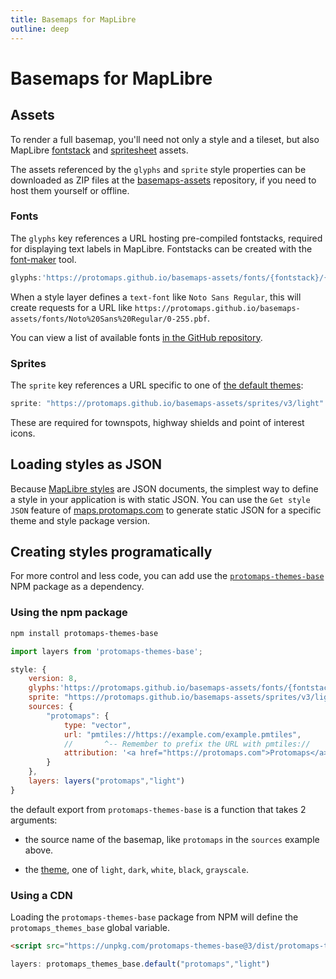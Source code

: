 ```yaml
---
title: Basemaps for MapLibre
outline: deep
---
```


# Basemaps for MapLibre

## Assets

To render a full basemap, you'll need not only a style and a tileset, but also MapLibre [fontstack](https://maplibre.org/maplibre-style-spec/glyphs/) and [spritesheet](https://maplibre.org/maplibre-style-spec/sprite/) assets.

The assets referenced by the `glyphs` and `sprite` style properties can be downloaded as ZIP files at the [basemaps-assets](http://github.com/protomaps/basemaps-assets) repository, if you need to host them yourself or offline.

### Fonts

The `glyphs` key references a URL hosting pre-compiled fontstacks, required for displaying text labels in MapLibre. Fontstacks can be created with the [font-maker](https://github.com/maplibre/font-maker) tool.

```js
glyphs:'https://protomaps.github.io/basemaps-assets/fonts/{fontstack}/{range}.pbf'
```

When a style layer defines a `text-font` like `Noto Sans Regular`, this will create requests for a URL like `https://protomaps.github.io/basemaps-assets/fonts/Noto%20Sans%20Regular/0-255.pbf`.


You can view a list of available fonts [in the GitHub repository](https://github.com/protomaps/basemaps-assets/tree/main/fonts).

### Sprites

The `sprite` key references a URL specific to one of [the default themes](/basemaps/themes):

```js
sprite: "https://protomaps.github.io/basemaps-assets/sprites/v3/light"
```

These are required for townspots, highway shields and point of interest icons.

## Loading styles as JSON

Because [MapLibre styles](https://maplibre.org/maplibre-style-spec/) are JSON documents, the simplest way to define a style in your application is with static JSON. You can use the `Get style JSON` feature of [maps.protomaps.com](maps.protomaps.com) to generate static JSON for a specific theme and style package version.

## Creating styles programatically

For more control and less code, you can add use the [`protomaps-themes-base`](https://www.npmjs.com/package/protomaps-themes-base) NPM package as a dependency.

### Using the npm package

```bash
npm install protomaps-themes-base
```

```js
import layers from 'protomaps-themes-base';
```

```js
style: {
    version: 8,
    glyphs:'https://protomaps.github.io/basemaps-assets/fonts/{fontstack}/{range}.pbf',
    sprite: "https://protomaps.github.io/basemaps-assets/sprites/v3/light",
    sources: {
        "protomaps": {
            type: "vector",
            url: "pmtiles://https://example.com/example.pmtiles",
            //       ^-- Remember to prefix the URL with pmtiles://
            attribution: '<a href="https://protomaps.com">Protomaps</a> © <a href="https://openstreetmap.org">OpenStreetMap</a>'
        }
    },
    layers: layers("protomaps","light")
}
```

the default export from `protomaps-themes-base` is a function that takes 2 arguments:

* the source name of the basemap, like `protomaps` in the `sources` example above.

* the [theme](/basemaps/themes), one of `light`, `dark`, `white`, `black`, `grayscale`.

### Using a CDN

Loading the `protomaps-themes-base` package from NPM will define the `protomaps_themes_base` global variable.

```html
<script src="https://unpkg.com/protomaps-themes-base@3/dist/protomaps-themes-base.js" crossorigin="anonymous"></script>
```

```js
layers: protomaps_themes_base.default("protomaps","light")
````
